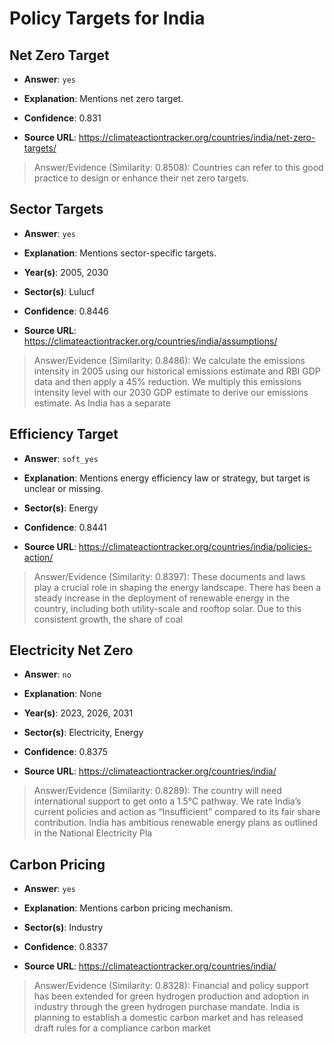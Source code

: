 # Policy Targets for India


## Net Zero Target

- **Answer**: `yes`

- **Explanation**: Mentions net zero target.

- **Confidence**: 0.831

- **Source URL**: https://climateactiontracker.org/countries/india/net-zero-targets/

> Answer/Evidence (Similarity: 0.8508): Countries can refer to this good practice to design or enhance their net zero targets.


## Sector Targets

- **Answer**: `yes`

- **Explanation**: Mentions sector-specific targets.

- **Year(s)**: 2005, 2030

- **Sector(s)**: Lulucf

- **Confidence**: 0.8446

- **Source URL**: https://climateactiontracker.org/countries/india/assumptions/

> Answer/Evidence (Similarity: 0.8486): We calculate the emissions intensity in 2005 using our historical emissions estimate and RBI GDP data and then apply a 45% reduction. We multiply this emissions intensity level with our 2030 GDP estimate to derive our emissions estimate. As India has a separate 


## Efficiency Target

- **Answer**: `soft_yes`

- **Explanation**: Mentions energy efficiency law or strategy, but target is unclear or missing.

- **Sector(s)**: Energy

- **Confidence**: 0.8441

- **Source URL**: https://climateactiontracker.org/countries/india/policies-action/

> Answer/Evidence (Similarity: 0.8397): These documents and laws play a crucial role in shaping the energy landscape. There has been a steady increase in the deployment of renewable energy in the country, including both utility-scale and rooftop solar. Due to this consistent growth, the share of coal 


## Electricity Net Zero

- **Answer**: `no`

- **Explanation**: None

- **Year(s)**: 2023, 2026, 2031

- **Sector(s)**: Electricity, Energy

- **Confidence**: 0.8375

- **Source URL**: https://climateactiontracker.org/countries/india/

> Answer/Evidence (Similarity: 0.8289): The country will need international support to get onto a 1.5°C pathway. We rate India’s current policies and action as “Insufficient” compared to its fair share contribution. India has ambitious renewable energy plans as outlined in the National Electricity Pla


## Carbon Pricing

- **Answer**: `yes`

- **Explanation**: Mentions carbon pricing mechanism.

- **Sector(s)**: Industry

- **Confidence**: 0.8337

- **Source URL**: https://climateactiontracker.org/countries/india/

> Answer/Evidence (Similarity: 0.8328): Financial and policy support has been extended for green hydrogen production and adoption in industry through the green hydrogen purchase mandate. India is planning to establish a domestic carbon market and has released draft rules for a compliance carbon market

